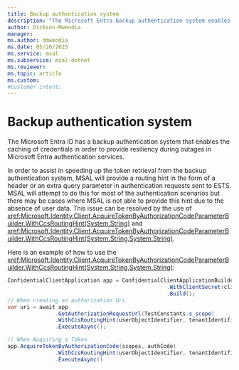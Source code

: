 ```yaml
---
title: Backup authentication system
description: "The Microsoft Entra backup authentication system enables the caching of credentials processed by the Evolved Security Token Service (ESTS) in order to provide resiliency during outages in Microsoft Entra authentication services."
author: Dickson-Mwendia
manager: 
ms.author: dmwendia
ms.date: 05/20/2025
ms.service: msal
ms.subservice: msal-dotnet
ms.reviewer: 
ms.topic: article
ms.custom: 
#Customer intent: 
---
```


# Backup authentication system

The Microsoft Entra ID has a backup authentication system that enables the caching of credentials in order to provide resiliency during outages in Microsoft Entra authentication services.

In order to assist in speeding up the token retrieval from the backup authentication system, MSAL will provide a routing hint in the form of a header or an extra query parameter in authentication requests sent to ESTS. MSAL will attempt to do this for most of the authentication scenarios but there may be cases where MSAL is not able to provide this hint due to the absence of user data. This issue can be resolved by the use of <xref:Microsoft.Identity.Client.AcquireTokenByAuthorizationCodeParameterBuilder.WithCcsRoutingHint(System.String)> and <xref:Microsoft.Identity.Client.AcquireTokenByAuthorizationCodeParameterBuilder.WithCcsRoutingHint(System.String,System.String)>.

Here is an example of how to use the <xref:Microsoft.Identity.Client.AcquireTokenByAuthorizationCodeParameterBuilder.WithCcsRoutingHint(System.String,System.String)>:

```csharp
ConfidentialClientApplication app = ConfidentialClientApplicationBuilder.Create(TestConstants.ClientId)
                                                  .WithClientSecret(clientSecret)
                                                  .Build();
// When creating an authorization Uri
var uri = await app
               .GetAuthorizationRequestUrl(TestConstants.s_scope)
               .WithCcsRoutingHint(userObjectIdentifier, tenantIdentifier)
               .ExecuteAsync();

// When Acquiring a Token
app.AcquireTokenByAuthorizationCode(scopes, authCode)
               .WithCcsRoutingHint(userObjectIdentifier, tenantIdentifier)
               .ExecuteAsync()
```
